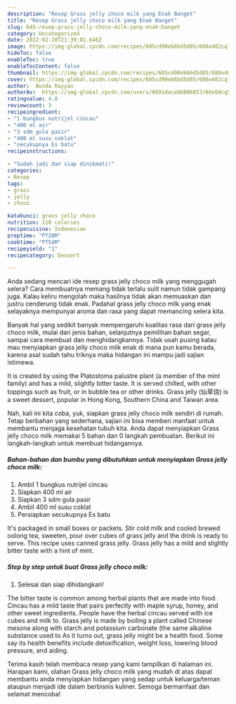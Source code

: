 ```yaml
---
description: "Resep Grass jelly choco milk yang Enak Banget"
title: "Resep Grass jelly choco milk yang Enak Banget"
slug: 645-resep-grass-jelly-choco-milk-yang-enak-banget
category: Uncategorized
date: 2022-02-28T21:39:01.646Z
image: https://img-global.cpcdn.com/recipes/605cd90eb6bd5d85/680x482cq70/grass-jelly-choco-milk-foto-resep-utama.jpg
hideToc: false
enableToc: true
enableTocContent: false
thumbnail: https://img-global.cpcdn.com/recipes/605cd90eb6bd5d85/680x482cq70/grass-jelly-choco-milk-foto-resep-utama.jpg
cover: https://img-global.cpcdn.com/recipes/605cd90eb6bd5d85/680x482cq70/grass-jelly-choco-milk-foto-resep-utama.jpg
author:  Bunda Rayyan
authorAv:  https://img-global.cpcdn.com/users/0691dace0b096657/60x60cq50/avatar.jpg
ratingvalue: 4.8
reviewcount: 3
recipeingredient:
- "1 bungkus nutrijel cincau"
- "400 ml air"
- "3 sdm gula pasir"
- "400 ml susu coklat"
- "secukupnya Es batu"
recipeinstructions:

- "Sudah jadi dan siap dinikmati!"
categories:
- Resep
tags:
- grass
- jelly
- choco

katakunci: grass jelly choco 
nutrition: 120 calories
recipecuisine: Indonesian
preptime: "PT20M"
cooktime: "PT54M"
recipeyield: "1"
recipecategory: Dessert

---
```



Anda sedang mencari ide resep grass jelly choco milk yang menggugah selera? Cara membuatnya memang tidak terlalu sulit namun tidak gampang juga. Kalau keliru mengolah maka hasilnya tidak akan memuaskan dan justru cenderung tidak enak. Padahal grass jelly choco milk yang enak selayaknya mempunyai aroma dan rasa yang dapat memancing selera kita.


Banyak hal yang sedikit banyak mempengaruhi kualitas rasa dari grass jelly choco milk, mulai dari jenis bahan, selanjutnya pemilihan bahan segar, sampai cara membuat dan menghidangkannya. Tidak usah pusing kalau mau menyiapkan grass jelly choco milk enak di mana pun kamu berada, karena asal sudah tahu triknya maka hidangan ini mampu jadi sajian istimewa.

It is created by using the Platostoma palustre plant (a member of the mint family) and has a mild, slightly bitter taste. It is served chilled, with other toppings such as fruit, or in bubble tea or other drinks. Grass jelly (仙草烧) is a sweet dessert, popular in Hong Kong, Southern China and Taiwan area.


Nah, kali ini kita coba, yuk, siapkan grass jelly choco milk sendiri di rumah. Tetap berbahan yang sederhana, sajian ini bisa memberi manfaat untuk membantu menjaga kesehatan tubuh kita. Anda dapat menyiapkan Grass jelly choco milk memakai 5 bahan dan 0 langkah pembuatan. Berikut ini langkah-langkah untuk membuat hidangannya.

<!--inarticleads1-->

##### Bahan-bahan dan bumbu yang dibutuhkan untuk menyiapkan Grass jelly choco milk:

1. Ambil 1 bungkus nutrijel cincau
1. Siapkan 400 ml air
1. Siapkan 3 sdm gula pasir
1. Ambil 400 ml susu coklat
1. Persiapkan secukupnya Es batu


It&#39;s packaged in small boxes or packets. Stir cold milk and cooled brewed oolong tea, sweeten, pour over cubes of grass jelly and the drink is ready to serve. This recipe uses canned grass jelly. Grass jelly has a mild and slightly bitter taste with a hint of mint. 

<!--inarticleads2-->

##### Step by step untuk buat Grass jelly choco milk:


1. Selesai dan siap dihidangkan!

The bitter taste is common among herbal plants that are made into food. Cincau has a mild taste that pairs perfectly with maple syrup, honey, and other sweet ingredients. People have the herbal cincau served with ice cubes and milk to. Grass jelly is made by boiling a plant called Chinese mesona along with starch and potassium carbonate (the same alkaline substance used to As it turns out, grass jelly might be a health food. Some say its health benefits include detoxification, weight loss, lowering blood pressure, and aiding. 

Terima kasih telah membaca resep yang kami tampilkan di halaman ini. Harapan kami, olahan Grass jelly choco milk yang mudah di atas dapat membantu anda menyiapkan hidangan yang sedap untuk keluarga/teman ataupun menjadi ide dalam berbisnis kuliner. Semoga bermanfaat dan selamat mencoba!

